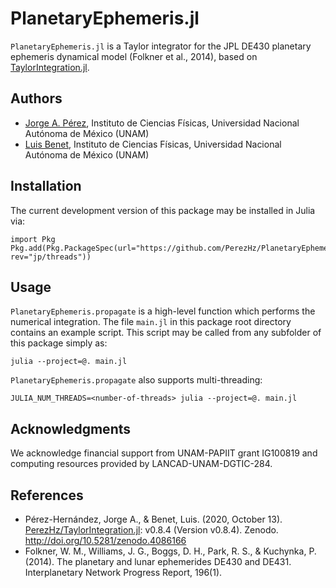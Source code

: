 # PlanetaryEphemeris.jl

`PlanetaryEphemeris.jl` is a Taylor integrator for the JPL DE430 planetary
ephemeris dynamical model (Folkner et al., 2014), based on
[TaylorIntegration.jl](https://github.com/PerezHzTaylorIntegration.jl).

## Authors

- [Jorge A. Pérez](https://www.linkedin.com/in/perezhz),
Instituto de Ciencias Físicas, Universidad Nacional Autónoma de México (UNAM)
- [Luis Benet](http://www.cicc.unam.mx/~benet/),
Instituto de Ciencias Físicas, Universidad Nacional Autónoma de México (UNAM)

## Installation

The current development version of this package may be installed in Julia via:
```
import Pkg
Pkg.add(Pkg.PackageSpec(url="https://github.com/PerezHz/PlanetaryEphemeris.jl.git", rev="jp/threads"))
```

## Usage

`PlanetaryEphemeris.propagate` is a high-level function which performs the
numerical integration. The file `main.jl` in this package root directory
contains an example script. This script may be called from any subfolder of this
package simply as:

`julia --project=@. main.jl`

`PlanetaryEphemeris.propagate` also supports multi-threading:

`JULIA_NUM_THREADS=<number-of-threads> julia --project=@. main.jl`

## Acknowledgments

We acknowledge financial support from UNAM-PAPIIT grant IG100819 and computing
resources provided by LANCAD-UNAM-DGTIC-284.

## References

- Pérez-Hernández, Jorge A., & Benet, Luis. (2020, October 13).
    [PerezHz/TaylorIntegration.jl](https://github.com/PerezHzTaylorIntegration.jl):
    v0.8.4 (Version v0.8.4). Zenodo. http://doi.org/10.5281/zenodo.4086166
- Folkner, W. M., Williams, J. G., Boggs, D. H., Park, R. S., & Kuchynka, P.
  (2014). The planetary and lunar ephemerides DE430 and DE431. Interplanetary
  Network Progress Report, 196(1).
